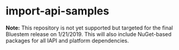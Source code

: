 # import-api-samples

**Note:** This repository is not yet supported but targeted for the final Bluestem release on 1/21/2019. This will also include NuGet-based packages for all IAPI and platform dependencies.
